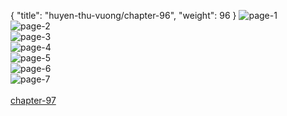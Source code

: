 { "title": "huyen-thu-vuong/chapter-96", "weight": 96 }
<img src="huyen-thu-vuong_0096_01-71448a645a9d9613363df0ed2edd6b8f.webp" alt="page-1" origin="https://3.bp.blogspot.com/-s3MtwGidrVo/V1Uwao7JE2I/AAAAAAAHc3A/0ou2hQdYHiY/s0/Huyen-Thu-Vuong-Chapter-96-P-2.jpg"><br/>
<img src="huyen-thu-vuong_0096_02-7e73779721ee0f2f37e428758b10efd8.webp" alt="page-2" origin="https://3.bp.blogspot.com/-IvGKbYkRD5Q/V1Uwb4f8eqI/AAAAAAAHc3I/BqyOeH5afk4/s0/Huyen-Thu-Vuong-Chapter-96-P-3.jpg"><br/>
<img src="huyen-thu-vuong_0096_03-4235c14e179cab493b45b0eaf56f377f.webp" alt="page-3" origin="https://3.bp.blogspot.com/-hoqkP2FpeuI/V1Uwc2fhcGI/AAAAAAAHc3Q/PYVzNkpsCgg/s0/Huyen-Thu-Vuong-Chapter-96-P-4.jpg"><br/>
<img src="huyen-thu-vuong_0096_04-eb192823ad9b90ca0805b1de3cb10580.webp" alt="page-4" origin="https://3.bp.blogspot.com/-legYShz7bpk/V1UweOcCFWI/AAAAAAAHc3Y/syaR45xnUpo/s0/Huyen-Thu-Vuong-Chapter-96-P-5.jpg"><br/>
<img src="huyen-thu-vuong_0096_05-aa13048c2188496950fbc68fe493f958.webp" alt="page-5" origin="https://3.bp.blogspot.com/-BKpgUaaKgD4/V1UwfVhnBHI/AAAAAAAHc3g/LdLndw9QuYY/s0/Huyen-Thu-Vuong-Chapter-96-P-6.jpg"><br/>
<img src="huyen-thu-vuong_0096_06-eb9e2686a49e595bc19a43b7e734b3a4.webp" alt="page-6" origin="https://3.bp.blogspot.com/-8JmdNIRhQ80/V1UwgaK5s6I/AAAAAAAHc3o/e6O2ZrmsRCc/s0/Huyen-Thu-Vuong-Chapter-96-P-7.jpg"><br/>
<img src="huyen-thu-vuong_0096_07-800x1138-2488960dc40e31521ca8d6340f38fba4.webp" alt="page-7" origin="https://3.bp.blogspot.com/-yJ9c878LmIU/V1UwhpVpmKI/AAAAAAAHc3w/dmDCYOu0uIQ/s0/Huyen-Thu-Vuong-Chapter-96-P-8.jpg"><br/>
<br/><a class="nextchap" href="/huyen-thu-vuong/chapter-97">chapter-97</a>
